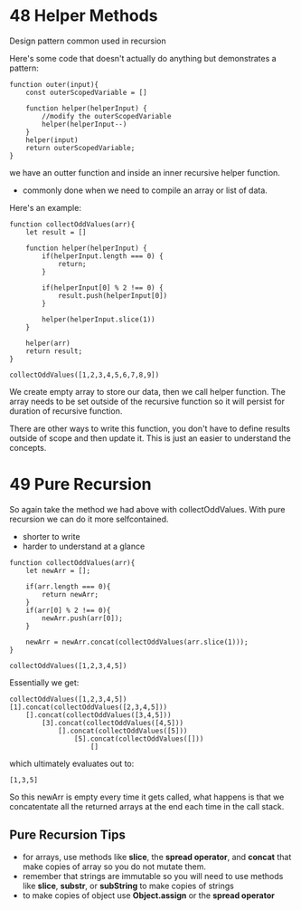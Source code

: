 # 48 Helper Methods

Design pattern common used in recursion

Here's some code that doesn't actually do anything but demonstrates a pattern:


```
function outer(input){
    const outerScopedVariable = []

    function helper(helperInput) {
        //modify the outerScopedVariable
        helper(helperInput--)
    }
    helper(input)
    return outerScopedVariable;
}
```

we have an outter function and inside an inner recursive helper function.

- commonly done when we need to compile an array or list of data.

Here's an example:

```
function collectOddValues(arr){
    let result = []

    function helper(helperInput) {
        if(helperInput.length === 0) {
            return;
        }

        if(helperInput[0] % 2 !== 0) {
            result.push(helperInput[0])
        }

        helper(helperInput.slice(1))
    }

    helper(arr)
    return result;
}

collectOddValues([1,2,3,4,5,6,7,8,9])
```

We create empty array to store our data, then we call helper function. The array needs to be set outside of the recursive function so it will persist for duration of recursive function.

There are other ways to write this function, you don't have to define results outside of scope and then update it. This is just an easier to understand the concepts.

# 49 Pure Recursion

So again take the method we had above with collectOddValues. With pure recursion we can do it more selfcontained.

- shorter to write
- harder to understand at a glance

```
function collectOddValues(arr){
    let newArr = [];

    if(arr.length === 0){
        return newArr;
    }
    if(arr[0] % 2 !== 0){
        newArr.push(arr[0]);
    }

    newArr = newArr.concat(collectOddValues(arr.slice(1)));
}

collectOddValues([1,2,3,4,5])
```
Essentially we get:
```
collectOddValues([1,2,3,4,5])
[1].concat(collectOddValues([2,3,4,5]))
    [].concat(collectOddValues([3,4,5]))
        [3].concat(collectOddValues([4,5]))
            [].concat(collectOddValues([5]))
                [5].concat(collectOddValues([]))
                    []
```

which ultimately evaluates out to:

`[1,3,5]`

So this newArr is empty every time it gets called, what happens is that we concatentate all the returned arrays at the end each time in the call stack.

## Pure Recursion Tips

- for arrays, use methods like **slice**, the **spread operator**, and **concat** that make copies of array so you do not mutate them.
- remember that strings are immutable so you will need to use methods like **slice**, **substr**, or **subString** to make copies of strings
- to make copies of object use **Object.assign** or the **spread operator**